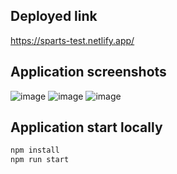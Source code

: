 ## Deployed link
https://sparts-test.netlify.app/
## Application screenshots
![image](https://github.com/kkalyankumar9/sparts/assets/112814583/c37d81f6-666d-48cf-924c-acb67456b2ae)
![image](https://github.com/kkalyankumar9/sparts/assets/112814583/af0a41f4-59ea-47a4-9f03-83ae889c538e)
![image](https://github.com/kkalyankumar9/sparts/assets/112814583/87e51f0b-bae6-444b-ae96-3e31ebae6f89)
## Application start locally
```sh
npm install 
npm run start
